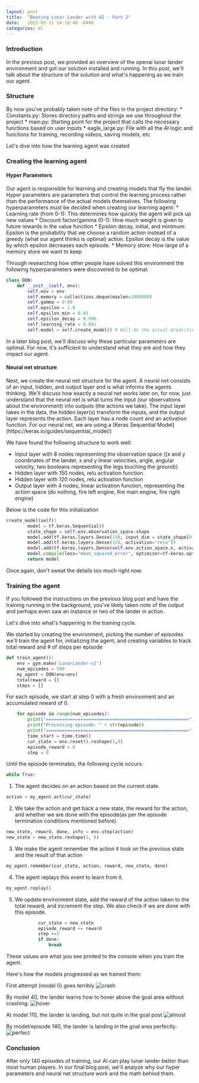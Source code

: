 ```yaml
---
layout: post
title:  "Beating Lunar Lander with AI - Part 2"
date:   2022-05-21 14:16:40 -0400
categories: ml
---
```

<h3>Introduction</h3>
In the previous post, we provided an overview of the openai lunar lander environment and got our solution
installed and running. In this post, we'll talk about the structure of the solution and what's happening as we train
our agent.

<h3>Structure</h3>
By now you've probably taken note of the files in the project directory:
* Constants.py: Stores directory paths and strings we use throughout the project
* main.py: Starting point for the project that calls the necessary functions based on user inputs
* eagle_large.py: File with all the AI logic and functions for training, recording videos, saving models, etc

Let's dive into how the learning agent was created
<h3>Creating the learning agent</h3>

<h4>Hyper Parameters</h4>
Our agent is responsible for learning and creating models that fly the lander. Hyper parameters are parameters that
control the learning process rather than the performance of the actual models themselves. 
The following hyperparameters must be decided when creating our learning agent:
* Learning rate (from 0-1): This determines how quickly the agent will pick up new values
* Discount factor/gamma (0-1): How much weight is given to future rewards in the value function
* Epsilon decay, initial, and minimum: Epsilon is the probability that we choose a random action instead of a 
greedy (what our agent thinks is optimal) action. Epsilon decay is the value by which epsilon decreases each episode.
* Memory store: How large of a memory store we want to keep

Through researching how other people have solved this environment the following hyperparameters were discovered to be optimal:
```python
class DQN:
    def __init__(self, env):
        self.env = env
        self.memory = collections.deque(maxlen=1000000)
        self.gamma = 0.99
        self.epsilon = 1.0
        self.epsilon_min = 0.01
        self.epsilon_decay = 0.996
        self.learning_rate = 0.001
        self.model = self.create_model() # Will do the actual predictions
 ```
In a later blog post, we'll discuss why these particular parameters are optimal. For now, it's sufficient to understand
what they are and how they impact our agent.

<h4>Neural net structure</h4>
Next, we create the neural net structure for the agent. A neural net consists of an input, hidden, and output layer
and is what informs the agents thinking. We'll discuss how exactly a neural net works later on, for now, just understand
that the neural net is what turns the input (our observations about the environment) into outputs (the actions we take).
The input layer takes in the data, the hidden layer(s) transform the inputs, and the output layer represents
the action. Each layer has a node count and an activation function. For our neural net, we are using a [Keras Sequential Model](https://keras.io/guides/sequential_model/)

We have found the following structure to work well:
* Input layer with 8 nodes representing the observation space ((x and y coordinates of the lander, x and y linear velocities, angle, angular velocity, two booleans representing the legs
  touching the ground))
* Hidden layer with 150 nodes, relu activation function.
* Hidden layer with 120 nodes, relu activation function
* Output layer with 4 nodes, linear activation function, representing the action space (do nothing, fire left engine, fire main engine, fire right engine)

Below is the code for this initialization
```python
create_model(self):
        model = tf.keras.Sequential()
        state_shape = self.env.observation_space.shape
        model.add(tf.keras.layers.Dense(150, input_dim = state_shape[0], activation = "relu"))
        model.add(tf.keras.layers.Dense(120, activation="relu"))
        model.add(tf.keras.layers.Dense(self.env.action_space.n, activation="linear"))
        model.compile(loss="mean_squared_error", optimizer=tf.keras.optimizers.Adam(lr=self.learning_rate))
        return model
```

Once again, don't sweat the details too much right now. 
<h3>Training the agent</h3>

If you followed the instructions on the previous blog post and have the training running in the background,
you've likely taken note of the output and perhaps even saw an instance or two of the lander in action.

Let's dive into what's happening in the training cycle.

We started by creating the environment, picking the number of episodes we'll train the agent for, initializing
the agent, and creating variables to track total reward and # of steps per episode

```python
def train_agent():
    env = gym.make('LunarLander-v2')
    num_episodes = 500
    my_agent = DQN(env=env)
    totalreward = []
    steps = []
 ```

For each episode, we start at step 0 with a fresh environment and an accumulated reward of 0.
```python
    for episode in range(num_episodes):
        print("======================================================")
        print("Processing episode: " + str(episode))
        print("======================================================")
        time_start = time.time()
        cur_state = env.reset().reshape(1,8)
        episode_reward = 0
        step = 0
```

Until the episode terminates, the following cycle occurs:
```python
while True:
```
1. The agent decides on an action based on the current state.
```python
action = my_agent.act(cur_state)
```
2. We take the action and get back a new state, the reward for the action, and whether we are done with the episode(as per the episode
   termination conditions mentioned before).
```python
new_state, reward, done, info = env.step(action)
new_state = new_state.reshape(1, 8)
```
3. We make the agent remember the action it took on the previous state and
   the result of that action
```python
my_agent.remember(cur_state, action, reward, new_state, done)
```
4. The agent replays this event to learn from it.
```python
my_agent.replay()
```
5. We update environment state, add the reward of the action taken to the total reward, and increment the step.
   We also check if we are done with this episode.
```python
            cur_state = new_state
            episode_reward += reward
            step +=1
            if done:
                break
```

These values are what you see printed to the console when you train the agent. 

Here's how the models progressed as we trained them:

First attempt (model 0) goes terribly
![crash](/videos/lander_crash.gif)


By model 40, the lander learns how to hover above the goal area without crashing:
![hover](/videos/lander_hover.gif)

At model 110, the lander is landing, but not quite in the goal post
![almost](/videos/almost.gif)

By model/episode 140, the lander is landing in the goal area perfectly:
![perfect](/videos/perfect.gif)

<h3>Conclusion</h3>

After only 140 episodes of training, our AI can play lunar lander better than
most human players. In our final blog post, we'll analyze why our hyper parameters and neural net structure work
and the math behind them.